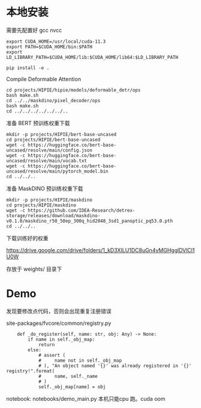 # 本地安装

需要先配置好 gcc nvcc
```shell
export CUDA_HOME=/usr/local/cuda-11.3
export PATH=$CUDA_HOME/bin:$PATH
export LD_LIBRARY_PATH=$CUDA_HOME/lib:$CUDA_HOME/lib64:$LD_LIBRARY_PATH

pip install -e .
```

Compile Deformable Attention

```shell
cd projects/HIPIE/hipie/models/deformable_detr/ops
bash make.sh
cd ../../maskdino/pixel_decoder/ops
bash make.sh
cd ../../../../../../..
```

准备 BERT 预训练权重下载

```shell
mkdir -p projects/HIPIE/bert-base-uncased
cd projects/HIPIE/bert-base-uncased
wget -c https://huggingface.co/bert-base-uncased/resolve/main/config.json
wget -c https://huggingface.co/bert-base-uncased/resolve/main/vocab.txt
wget -c https://huggingface.co/bert-base-uncased/resolve/main/pytorch_model.bin
cd ../../..
```

准备 MaskDINO 预训练权重下载

```shell
mkdir -p projects/HIPIE/maskdino
cd projects/HIPIE/maskdino
wget -c https://github.com/IDEA-Research/detrex-storage/releases/download/maskdino-v0.1.0/maskdino_r50_50ep_300q_hid2048_3sd1_panoptic_pq53.0.pth
cd ../../..
```

下载训练好的权重

https://drive.google.com/drive/folders/1_kD3XILU1DC8uGn4vMGHgglDVlCl1U0W

存放于 weights/ 目录下


# Demo
发现要修改点代码，否则会出现重复注册错误

site-packages/fvcore/common/registry.py

```shell
    def _do_register(self, name: str, obj: Any) -> None:
        if name in self._obj_map:
            return
        else:
            # assert (
            #     name not in self._obj_map
            # ), "An object named '{}' was already registered in '{}' registry!".format(
            #     name, self._name
            # )
            self._obj_map[name] = obj
```


notebook: notebooks/demo_main.py 本机只能cpu 跑。cuda oom


